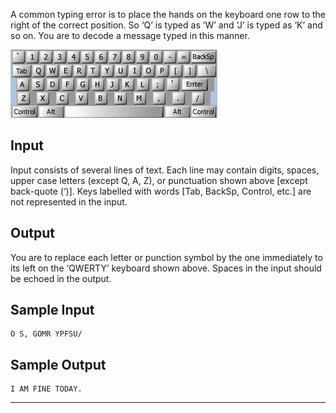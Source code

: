 A common typing error is to place the hands on the keyboard one row to the right of the correct position. So ‘Q’ is typed as ‘W’ and ‘J’ is typed as ‘K’ and so on. You are to decode a message typed in this manner.

![Keyboard](../images/teclado.png)

## Input

Input consists of several lines of text. Each line may contain digits, spaces, upper case letters (except Q, A, Z), or punctuation shown above [except back-quote (‘)]. Keys labelled with words [Tab, BackSp, Control, etc.] are not represented in the input.

## Output

You are to replace each letter or punction symbol by the one immediately to its left on the ‘QWERTY’ keyboard shown above. Spaces in the input should be echoed in the output.

## Sample Input

```
O S, GOMR YPFSU/
```

## Sample Output

```
I AM FINE TODAY.
```

***
